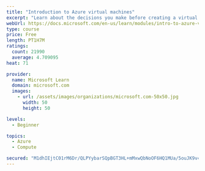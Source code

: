 ```yaml
---
title: "Introduction to Azure virtual machines"
excerpt: "Learn about the decisions you make before creating a virtual machine, the options to create and manage the VM, and the extensions and services you use to manage your VM."
webUrl: https://docs.microsoft.com/en-us/learn/modules/intro-to-azure-virtual-machines/
type: course
price: Free
length: PT1H7M
ratings:
  count: 21990
  average: 4.709095
heat: 71

provider:
  name: Microsoft Learn
  domain: microsoft.com
  images:
    - url: /assets/images/organizations/microsoft.com-50x50.jpg
      width: 50
      height: 50

levels:
  - Beginner

topics:
  - Azure
  - Compute

secured: "M1dhIEjtC01rM6Dr/QLPYybarSQpBGT3HL+mMxwQbNoOF6HQ1MUa/5ouJK9v4HOlaNbyyJVMfO9hQ3bJoDkFia+tOAIT7aPVbxjsnfunxwCWZiQV9npBLk2uOaxanyZw4ncS4cdt1FJe/IAfpQWjNYvwu63J/R7fJZruaqhplvvhojPJ9dqhNMf/shg8OjrwJd3bQBwR2/+OftXsyWYr2NcuYmWTrRVmttft+dtDhr8Vx4d208wo29SGkVTBb0gbwiFcWSSOxyVUNJ0Es1YGUfq9Gdm0tKUIGOZhXXFxZ/rLa+lMnlz0IwXQtkP89pPwWCvEhz1fMpkGQUKjvKqqvdpH2cnJYrRmOfKJRi1FcWm59RZ64sWqdxmZOlfmu2f48Xt/2tXOd3qCUKMfObIFg2JAJKnfU2Gk3G3+jqak2CGfSKIyRn06hmGxAREgU4yF;YTlKAWT7y2yT/9O90kzSNw=="
---
```


